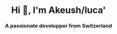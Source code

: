 <h1 align="center">Hi 👋, I'm Akeush/luca'</h1>
<h3 align="center">A passionate developper from Switzerland</h3>


